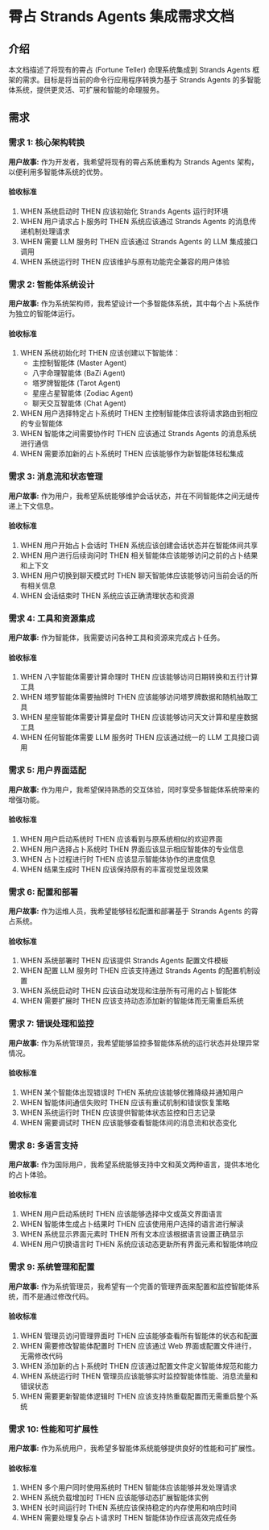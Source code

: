# 霄占 Strands Agents 集成需求文档

## 介绍

本文档描述了将现有的霄占 (Fortune Teller) 命理系统集成到 Strands Agents 框架的需求。目标是将当前的命令行应用程序转换为基于 Strands Agents 的多智能体系统，提供更灵活、可扩展和智能的命理服务。

## 需求

### 需求 1: 核心架构转换

**用户故事:** 作为开发者，我希望将现有的霄占系统重构为 Strands Agents 架构，以便利用多智能体系统的优势。

#### 验收标准

1. WHEN 系统启动时 THEN 应该初始化 Strands Agents 运行时环境
2. WHEN 用户请求占卜服务时 THEN 系统应该通过 Strands Agents 的消息传递机制处理请求
3. WHEN 需要 LLM 服务时 THEN 应该通过 Strands Agents 的 LLM 集成接口调用
4. WHEN 系统运行时 THEN 应该维护与原有功能完全兼容的用户体验

### 需求 2: 智能体系统设计

**用户故事:** 作为系统架构师，我希望设计一个多智能体系统，其中每个占卜系统作为独立的智能体运行。

#### 验收标准

1. WHEN 系统初始化时 THEN 应该创建以下智能体：
   - 主控制智能体 (Master Agent)
   - 八字命理智能体 (BaZi Agent)
   - 塔罗牌智能体 (Tarot Agent)
   - 星座占星智能体 (Zodiac Agent)
   - 聊天交互智能体 (Chat Agent)
2. WHEN 用户选择特定占卜系统时 THEN 主控制智能体应该将请求路由到相应的专业智能体
3. WHEN 智能体之间需要协作时 THEN 应该通过 Strands Agents 的消息系统进行通信
4. WHEN 需要添加新的占卜系统时 THEN 应该能够作为新智能体轻松集成

### 需求 3: 消息流和状态管理

**用户故事:** 作为用户，我希望系统能够维护会话状态，并在不同智能体之间无缝传递上下文信息。

#### 验收标准

1. WHEN 用户开始占卜会话时 THEN 系统应该创建会话状态并在智能体间共享
2. WHEN 用户进行后续询问时 THEN 相关智能体应该能够访问之前的占卜结果和上下文
3. WHEN 用户切换到聊天模式时 THEN 聊天智能体应该能够访问当前会话的所有相关信息
4. WHEN 会话结束时 THEN 系统应该正确清理状态和资源

### 需求 4: 工具和资源集成

**用户故事:** 作为智能体，我需要访问各种工具和资源来完成占卜任务。

#### 验收标准

1. WHEN 八字智能体需要计算命理时 THEN 应该能够访问日期转换和五行计算工具
2. WHEN 塔罗智能体需要抽牌时 THEN 应该能够访问塔罗牌数据和随机抽取工具
3. WHEN 星座智能体需要计算星盘时 THEN 应该能够访问天文计算和星座数据工具
4. WHEN 任何智能体需要 LLM 服务时 THEN 应该通过统一的 LLM 工具接口调用

### 需求 5: 用户界面适配

**用户故事:** 作为用户，我希望保持熟悉的交互体验，同时享受多智能体系统带来的增强功能。

#### 验收标准

1. WHEN 用户启动系统时 THEN 应该看到与原系统相似的欢迎界面
2. WHEN 用户选择占卜系统时 THEN 界面应该显示相应智能体的专业信息
3. WHEN 占卜过程进行时 THEN 应该显示智能体协作的进度信息
4. WHEN 结果生成时 THEN 应该保持原有的丰富视觉呈现效果

### 需求 6: 配置和部署

**用户故事:** 作为运维人员，我希望能够轻松配置和部署基于 Strands Agents 的霄占系统。

#### 验收标准

1. WHEN 系统部署时 THEN 应该提供 Strands Agents 配置文件模板
2. WHEN 配置 LLM 服务时 THEN 应该支持通过 Strands Agents 的配置机制设置
3. WHEN 系统启动时 THEN 应该自动发现和注册所有可用的占卜智能体
4. WHEN 需要扩展时 THEN 应该支持动态添加新的智能体而无需重启系统

### 需求 7: 错误处理和监控

**用户故事:** 作为系统管理员，我希望能够监控多智能体系统的运行状态并处理异常情况。

#### 验收标准

1. WHEN 某个智能体出现错误时 THEN 系统应该能够优雅降级并通知用户
2. WHEN 智能体间通信失败时 THEN 应该有重试机制和错误恢复策略
3. WHEN 系统运行时 THEN 应该提供智能体状态监控和日志记录
4. WHEN 需要调试时 THEN 应该能够查看智能体间的消息流和状态变化

### 需求 8: 多语言支持

**用户故事:** 作为国际用户，我希望系统能够支持中文和英文两种语言，提供本地化的占卜体验。

#### 验收标准

1. WHEN 用户启动系统时 THEN 应该能够选择中文或英文界面语言
2. WHEN 智能体生成占卜结果时 THEN 应该使用用户选择的语言进行解读
3. WHEN 系统显示界面元素时 THEN 所有文本应该根据语言设置正确显示
4. WHEN 用户切换语言时 THEN 系统应该动态更新所有界面元素和智能体响应

### 需求 9: 系统管理和配置

**用户故事:** 作为系统管理员，我希望有一个完善的管理界面来配置和监控智能体系统，而不是通过修改代码。

#### 验收标准

1. WHEN 管理员访问管理界面时 THEN 应该能够查看所有智能体的状态和配置
2. WHEN 需要修改智能体配置时 THEN 应该通过 Web 界面或配置文件进行，无需修改代码
3. WHEN 添加新的占卜系统时 THEN 应该通过配置文件定义智能体规范和能力
4. WHEN 系统运行时 THEN 管理员应该能够实时监控智能体性能、消息流量和错误状态
5. WHEN 需要更新智能体逻辑时 THEN 应该支持热重载配置而无需重启整个系统

### 需求 10: 性能和可扩展性

**用户故事:** 作为系统用户，我希望多智能体系统能够提供良好的性能和可扩展性。

#### 验收标准

1. WHEN 多个用户同时使用系统时 THEN 智能体应该能够并发处理请求
2. WHEN 系统负载增加时 THEN 应该能够动态扩展智能体实例
3. WHEN 长时间运行时 THEN 系统应该保持稳定的内存使用和响应时间
4. WHEN 需要处理复杂占卜请求时 THEN 智能体协作应该高效完成任务